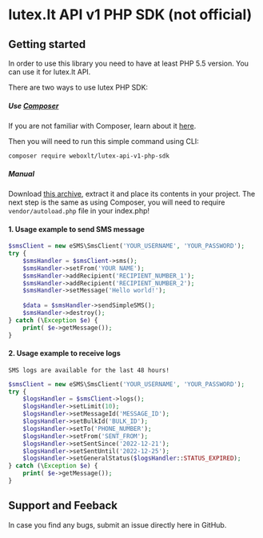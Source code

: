 # lutex.lt API v1 PHP SDK (not official)

## Getting started

In order to use this library you need to have at least PHP 5.5 version. You can use it for lutex.lt API.

There are two ways to use lutex PHP SDK:

##### Use [Composer](https://getcomposer.org/)

If you are not familiar with Composer, learn about it [here](https://getcomposer.org/doc/01-basic-usage.md).

Then you will need to run this simple command using CLI:

```
composer require weboxlt/lutex-api-v1-php-sdk
```

##### Manual

Download [this archive](https://github.com/WeBoxlt/lutex-api-v1-php-sdk/archive/master.zip), extract it and place its contents in your project. The next step is the same as using Composer, you will need to require `vendor/autoload.php` file in your index.php!

#### 1. Usage example to send SMS message

```php
$smsClient = new eSMS\SmsClient('YOUR_USERNAME', 'YOUR_PASSWORD');
try {
    $smsHandler = $smsClient->sms();
    $smsHandler->setFrom('YOUR NAME');
    $smsHandler->addRecipient('RECIPIENT_NUMBER_1');
    $smsHandler->addRecipient('RECIPIENT_NUMBER_2');
    $smsHandler->setMessage('Hello world!');
	
    $data = $smsHandler->sendSimpleSMS();
    $smsHandler->destroy();
} catch (\Exception $e) {
    print( $e->getMessage());
}
```

#### 2. Usage example to receive logs
``SMS logs are available for the last 48 hours!``
```php
$smsClient = new eSMS\SmsClient('YOUR_USERNAME', 'YOUR_PASSWORD');
try {
    $logsHandler = $smsClient->logs();
    $logsHandler->setLimit(10);
    $logsHandler->setMessageId('MESSAGE_ID');
    $logsHandler->setBulkId('BULK_ID');
    $logsHandler->setTo('PHONE_NUMBER');
    $logsHandler->setFrom('SENT_FROM');
    $logsHandler->setSentSince('2022-12-21');
    $logsHandler->setSentUntil('2022-12-25');
    $logsHandler->setGeneralStatus($logsHandler::STATUS_EXPIRED);
} catch (\Exception $e) {
    print( $e->getMessage());
}
```

## Support and Feeback

In case you find any bugs, submit an issue directly here in GitHub.
